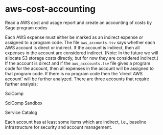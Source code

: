 # aws-cost-accounting
Read a AWS cost and usage report and create an accounting of costs by Sage program codes


Each AWS expense must either be marked as an indirect expense or assigned to a program code.
The file `aws_accounts.tsv` says whether each AWS account is direct or indirect.  If the account is
indirect, then all expenses in the account are considered indirect. (Note:  In the future we will
allocate S3 storage costs directly, but for now they are considered indirect.) If the account is direct
and if the 	`aws_acccounts.tsv` file gives a program code for the account, then all expenses in the
account will be assigned to that program code.  If there is no program code then the 'direct AWS account' 
will be further analyzed.  There are three accounts that require further analysis:

SciComp

SciComp Sandbox

Service Catalog

Each account has at least some items which are indirect, i.e., baseline infrastructure for security
and account management.